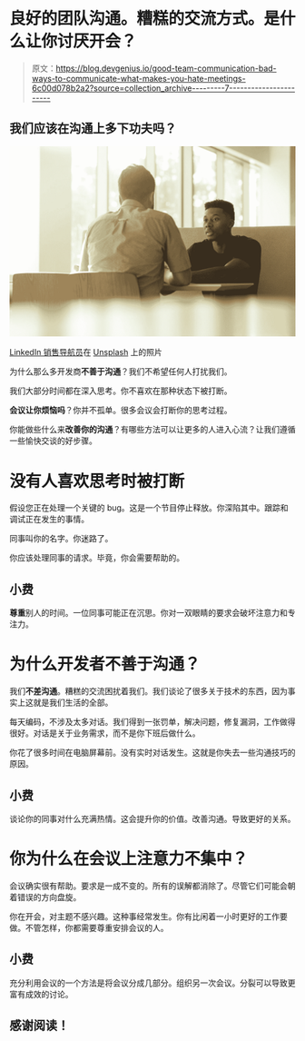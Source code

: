# 良好的团队沟通。糟糕的交流方式。是什么让你讨厌开会？

> 原文：<https://blog.devgenius.io/good-team-communication-bad-ways-to-communicate-what-makes-you-hate-meetings-6c00d078b2a2?source=collection_archive---------7----------------------->

## 我们应该在沟通上多下功夫吗？

![](img/ee67d056725dc6e858415bd455e5ce50.png)

[LinkedIn 销售导航员](https://unsplash.com/@linkedinsalesnavigator?utm_source=medium&utm_medium=referral)在 [Unsplash](https://unsplash.com?utm_source=medium&utm_medium=referral) 上的照片

为什么那么多开发商**不善于沟通**？我们不希望任何人打扰我们。

我们大部分时间都在深入思考。你不喜欢在那种状态下被打断。

**会议让你烦恼吗**？你并不孤单。很多会议会打断你的思考过程。

你能做些什么来**改善你的沟通**？有哪些方法可以让更多的人进入心流？让我们遵循一些愉快交谈的好步骤。

# 没有人喜欢思考时被打断

假设您正在处理一个关键的 bug。这是一个节目停止释放。你深陷其中。跟踪和调试正在发生的事情。

同事叫你的名字。你迷路了。

你应该处理同事的请求。毕竟，你会需要帮助的。

## 小费

**尊重**别人的时间。一位同事可能正在沉思。你对一双眼睛的要求会破坏注意力和专注力。

# 为什么开发者不善于沟通？

我们**不差沟通**。糟糕的交流困扰着我们。我们谈论了很多关于技术的东西，因为事实上这就是我们生活的全部。

每天编码，不涉及太多对话。我们得到一张罚单，解决问题，修复漏洞，工作做得很好。对话是关于业务需求，而不是你下班后做什么。

你花了很多时间在电脑屏幕前。没有实时对话发生。这就是你失去一些沟通技巧的原因。

## 小费

谈论你的同事对什么充满热情。这会提升你的价值。改善沟通。导致更好的关系。

# 你为什么在会议上注意力不集中？

会议确实很有帮助。要求是一成不变的。所有的误解都消除了。尽管它们可能会朝着错误的方向盘旋。

你在开会，对主题不感兴趣。这种事经常发生。你有比闲着一小时更好的工作要做。不管怎样，你都需要尊重安排会议的人。

## 小费

充分利用会议的一个方法是将会议分成几部分。组织另一次会议。分裂可以导致更富有成效的讨论。

## 感谢阅读！
